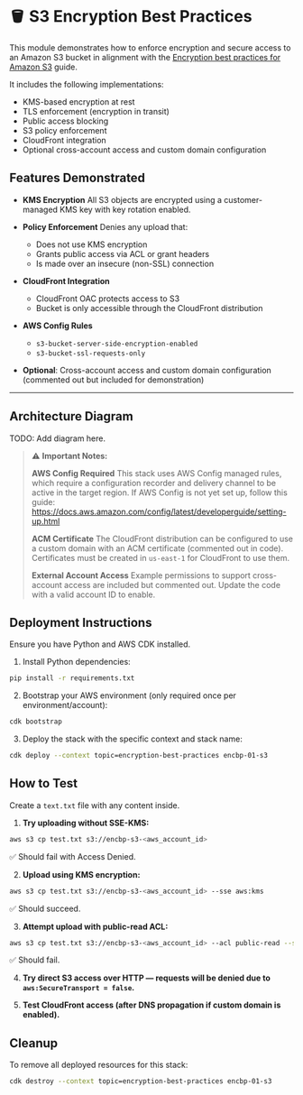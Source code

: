 # 🪣 S3 Encryption Best Practices

This module demonstrates how to enforce encryption and secure access to an Amazon S3 bucket in alignment with the [Encryption best practices for Amazon S3](https://docs.aws.amazon.com/prescriptive-guidance/latest/encryption-best-practices/s3.html) guide.

It includes the following implementations:
- KMS-based encryption at rest
- TLS enforcement (encryption in transit)
- Public access blocking
- S3 policy enforcement
- CloudFront integration
- Optional cross-account access and custom domain configuration

## Features Demonstrated

- **KMS Encryption**
  All S3 objects are encrypted using a customer-managed KMS key with key rotation enabled.

- **Policy Enforcement**
  Denies any upload that:
  - Does not use KMS encryption
  - Grants public access via ACL or grant headers
  - Is made over an insecure (non-SSL) connection

- **CloudFront Integration**
  - CloudFront OAC protects access to S3
  - Bucket is only accessible through the CloudFront distribution

- **AWS Config Rules**
  - `s3-bucket-server-side-encryption-enabled`
  - `s3-bucket-ssl-requests-only`

- **Optional**: Cross-account access and custom domain configuration (commented out but included for demonstration)

---

## Architecture Diagram

TODO: Add diagram here.

> ⚠️ **Important Notes:**
>
> **AWS Config Required**
> This stack uses AWS Config managed rules, which require a configuration recorder and delivery channel to be active in the target region.
> If AWS Config is not yet set up, follow this guide:
> https://docs.aws.amazon.com/config/latest/developerguide/setting-up.html
>
> **ACM Certificate**
> The CloudFront distribution can be configured to use a custom domain with an ACM certificate (commented out in code).
> Certificates must be created in `us-east-1` for CloudFront to use them.
>
> **External Account Access**
> Example permissions to support cross-account access are included but commented out.
> Update the code with a valid account ID to enable.


## Deployment Instructions

Ensure you have Python and AWS CDK installed.

1. Install Python dependencies:
```bash
pip install -r requirements.txt
```

2. Bootstrap your AWS environment (only required once per environment/account):
```bash
cdk bootstrap
```

3. Deploy the stack with the specific context and stack name:
```bash
cdk deploy --context topic=encryption-best-practices encbp-01-s3
```

## How to Test

Create a `text.txt` file with any content inside.

1. **Try uploading without SSE-KMS:**

```bash
aws s3 cp test.txt s3://encbp-s3-<aws_account_id>
```
✅ Should fail with Access Denied.

2. **Upload using KMS encryption:**

```bash
aws s3 cp test.txt s3://encbp-s3-<aws_account_id> --sse aws:kms
```
✅ Should succeed.

3. **Attempt upload with public-read ACL:**

```bash
aws s3 cp test.txt s3://encbp-s3-<aws_account_id> --acl public-read --sse aws:kms
```
✅ Should fail.

4. **Try direct S3 access over HTTP — requests will be denied due to `aws:SecureTransport = false`.**

5. **Test CloudFront access (after DNS propagation if custom domain is enabled).**

## Cleanup

To remove all deployed resources for this stack:

```bash
cdk destroy --context topic=encryption-best-practices encbp-01-s3
```
